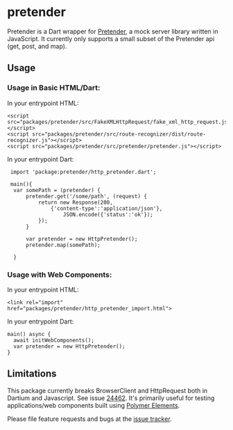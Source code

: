 # pretender

Pretender is a Dart wrapper for [Pretender](https://github.com/pretenderjs/pretender),
a mock server library written in JavaScript.   It currently only supports a small
subset of the Pretender api (get, post, and map).

## Usage

### Usage in Basic HTML/Dart:
In your entrypoint HTML:
   ```
   <script src="packages/pretender/src/FakeXMLHttpRequest/fake_xml_http_request.js"></script>
   <script src="packages/pretender/src/route-recognizer/dist/route-recognizer.js"></script>
   <script src="packages/pretender/src/pretender/pretender.js"></script>
  ```

In your entrypoint Dart:
  ```
   import 'package:pretender/http_pretender.dart';

   main(){
    var somePath = (pretender) {
        pretender.get('/some/path', (request) {
            return new Response(200,
                {'content-type':'application/json'},
                    JSON.encode({'status':'ok'});
            });
        }

        var pretender = new HttpPretender();
        pretender.map(somePath);

    }

   ```

### Usage with Web Components:

In your entrypoint HTML:
 ```
<link rel="import" href="packages/pretender/http_pretender_import.html">

 ```

 In your entrypoint Dart:
 ```
 main() async {
   await initWebComponents();
   var pretender = new HttpPretender();
 }
 ```

## Limitations
This package currently breaks BrowserClient and HttpRequest both in Dartium and Javascript. See issue [24462](https://github.com/dart-lang/sdk/issues/24462). It's primarily useful for testing applications/web components built using [Polymer Elements](https://github.com/dart-lang/polymer_elements).

Please file feature requests and bugs at the [issue tracker][tracker].

[tracker]: https://github.com/nameitlater/pretender
